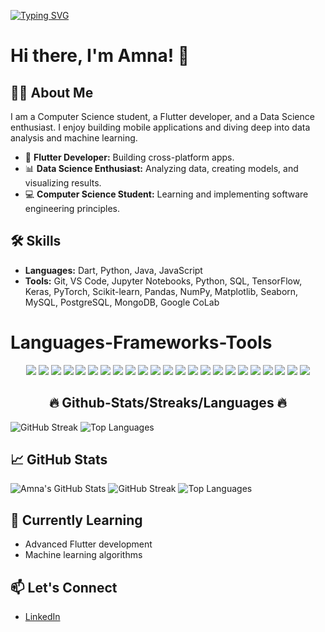 <a href="https://git.io/typing-svg"><img src="https://readme-typing-svg.demolab.com?font=Fira+Code&size=30&pause=100&center=true&vCenter=true&random=false&width=435&lines=Code%2C+coffee%2C+repeat.;Fueling+my+code..+;..with+more+coffee.;............................................." alt="Typing SVG" /></a>
<br/>

# Hi there, I'm Amna! 👋

## 👨‍💻 About Me
I am a Computer Science student, a Flutter developer, and a Data Science enthusiast. I enjoy building mobile applications and diving deep into data analysis and machine learning.

- 🌟 **Flutter Developer:** Building cross-platform apps.
- 📊 **Data Science Enthusiast:** Analyzing data, creating models, and visualizing results.
- 💻 **Computer Science Student:** Learning and implementing software engineering principles.

## 🛠️ Skills
- **Languages:** Dart, Python, Java, JavaScript
- **Tools:** Git, VS Code, Jupyter Notebooks, Python, SQL, TensorFlow, Keras, PyTorch, Scikit-learn, Pandas, NumPy, Matplotlib, Seaborn, MySQL, PostgreSQL, MongoDB, Google CoLab

# Languages-Frameworks-Tools

<p align="center">
  <img src="https://img.shields.io/badge/C-00599C?style=flat-square&logo=c&logoColor=white" />
  <img src="https://img.shields.io/badge/C%2B%2B-00599C?style=flat-square&logo=c%2B%2B&logoColor=white" />
  <img src="https://img.shields.io/badge/C%23-239120?style=flat-square&logo=c-sharp&logoColor=white" />
  <img src="https://img.shields.io/badge/HTML5-E34F26?style=flat-square&logo=html5&logoColor=white" />
  <img src="https://img.shields.io/badge/CSS3-1572B6?style=flat-square&logo=css3&logoColor=white" />
  <img src="https://img.shields.io/badge/Sass-CC6699?style=flat-square&logo=sass&logoColor=white" />
  <img src="https://img.shields.io/badge/JavaScript-F7DF1E?style=flat-square&logo=javascript&logoColor=black" />
  <img src="https://img.shields.io/badge/React-61DAFB?style=flat-square&logo=react&logoColor=black" />
  <img src="https://img.shields.io/badge/jQuery-0769AD?style=flat-square&logo=jquery&logoColor=white" />
  <img src="https://img.shields.io/badge/Node.js-339933?style=flat-square&logo=node.js&logoColor=white" />
  <img src="https://img.shields.io/badge/Express.js-000000?style=flat-square&logo=express&logoColor=white" />
  <img src="https://img.shields.io/badge/.NET-512BD4?style=flat-square&logo=.net&logoColor=white" />
  <img src="https://img.shields.io/badge/Bootstrap-563D7C?style=flat-square&logo=bootstrap&logoColor=white" />
  <img src="https://img.shields.io/badge/Firebase-FFCA28?style=flat-square&logo=firebase&logoColor=black" />
  <img src="https://img.shields.io/badge/MongoDB-4EA94B?style=flat-square&logo=mongodb&logoColor=white" />
  <img src="https://img.shields.io/badge/MySQL-4479A1?style=flat-square&logo=mysql&logoColor=white" />
  <img src="https://img.shields.io/badge/PostgreSQL-336791?style=flat-square&logo=postgresql&logoColor=white" />
  <img src="https://img.shields.io/badge/SQLite-003B57?style=flat-square&logo=sqlite&logoColor=white" />
  <img src="https://img.shields.io/badge/WordPress-21759B?style=flat-square&logo=wordpress&logoColor=white" />
  <img src="https://img.shields.io/badge/Visual_Studio-5C2D91?style=flat-square&logo=visual-studio&logoColor=white" />
  <img src="https://img.shields.io/badge/VS_Code-007ACC?style=flat-square&logo=visual-studio-code&logoColor=white" />
  <img src="https://img.shields.io/badge/Stack_Overflow-FE7A16?style=flat-square&logo=stack-overflow&logoColor=white" />
  <img src="https://img.shields.io/badge/Figma-F24E1E?style=flat-square&logo=figma&logoColor=white" />
</p>

<h2 align="center">🔥 Github-Stats/Streaks/Languages 🔥</h2>


  <img src="https://github-readme-streak-stats.herokuapp.com/?user=yourusername&theme=dark" alt="GitHub Streak" />
  <img src="https://github-readme-stats.vercel.app/api/top-langs/?username=yourusername&layout=compact&theme=dark" alt="Top Languages" />
</p>


## 📈 GitHub Stats
![Amna's GitHub Stats](https://github-readme-stats.vercel.app/api?username=amna-572&show_icons=true&theme=radical)
![GitHub Streak](https://github-readme-streak-stats.herokuapp.com/?user=amna-572&theme=radical)
![Top Languages](https://github-readme-stats.vercel.app/api/top-langs/?username=amna-572&layout=compact&theme=radical)

## 🌱 Currently Learning
- Advanced Flutter development
- Machine learning algorithms

## 📫 Let's Connect
- [LinkedIn](https://www.linkedin.com/in/amna-batool19/)

